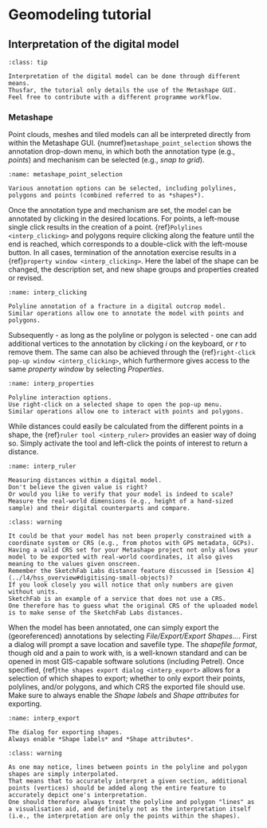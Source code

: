 # Geomodeling tutorial

## Interpretation of the digital model

```{admonition} Work in progress
:class: tip

Interpretation of the digital model can be done through different means.
Thusfar, the tutorial only details the use of the Metashape GUI.
Feel free to contribute with a different programme workflow.
```

### Metashape

Point clouds, meshes and tiled models can all be interpreted directly from within the Metashape GUI.
{numref}`metashape_point_selection` shows the annotation drop-down menu, in which both the annotation type (e.g., *points*) and mechanism can be selected (e.g., *snap to grid*).

```{figure} assets/metashape_point_selection.png
:name: metashape_point_selection

Various annotation options can be selected, including polylines, polygons and points (combined referred to as *shapes*).
```

Once the annotation type and mechanism are set, the model can be annotated by clicking in the desired locations.
For points, a left-mouse single click results in the creation of a point.
{ref}`Polylines <interp_clicking>` and polygons require clicking along the feature until the end is reached, which corresponds to a double-click with the left-mouse button.
In all cases, termination of the annotation exercise results in a {ref}`property window <interp_clicking>`.
Here the label of the shape can be changed, the description set, and new shape groups and properties created or revised.

```{figure} assets/interp_clicking.gif
:name: interp_clicking

Polyline annotation of a fracture in a digital outcrop model.
Similar operations allow one to annotate the model with points and polygons.
```

Subsequently - as long as the polyline or polygon is selected - one can add additional vertices to the annotation by clicking *i* on the keyboard, or *r* to remove them.
The same can also be achieved through the {ref}`right-click pop-up window <interp_clicking>`, which furthermore gives access to the same *property window* by selecting *Properties*.

```{figure} assets/interp_properties.gif
:name: interp_properties

Polyline interaction options.
Use right-click on a selected shape to open the pop-up menu.
Similar operations allow one to interact with points and polygons.
```

While distances could easily be calculated from the different points in a shape, the {ref}`ruler tool <interp_ruler>` provides an easier way of doing so.
Simply activate the tool and left-click the points of interest to return a distance.

```{figure} assets/interp_ruler.gif
:name: interp_ruler

Measuring distances within a digital model.
Don't believe the given value is right?
Or would you like to verify that your model is indeed to scale?
Measure the real-world dimensions (e.g., height of a hand-sized sample) and their digital counterparts and compare.
```

```{admonition} Strange distance values or coordinates?
:class: warning

It could be that your model has not been properly constrained with a coordinate system or CRS (e.g., from photos with GPS metadata, GCPs).
Having a valid CRS set for your Metashape project not only allows your model to be exported with real-world coordinates, it also gives meaning to the values given onscreen.
Remember the SketchFab Labs distance feature discussed in [Session 4](../l4/hss_overview#digitising-small-objects)?
If you look closely you will notice that only numbers are given without units.
SketchFab is an example of a service that does not use a CRS.
One therefore has to guess what the original CRS of the uploaded model is to make sense of the SketchFab Labs distances.
```

When the model has been annotated, one can simply export the (georeferenced) annotations by selecting *File/Export/Export Shapes...*.
First a dialog will prompt a save location and savefile type.
The *shapefile format*, though old and a pain to work with, is a well-known standard and can be opened in most GIS-capable software solutions (including Petrel).
Once specified, {ref}`the shapes export dialog <interp_export>` allows for a selection of which shapes to export; whether to only export their points, polylines, and/or polygons, and which CRS the exported file should use.
Make sure to always enable the *Shape labels* and *Shape attributes* for exporting.

```{figure} assets/interp_export.png
:name: interp_export

The dialog for exporting shapes.
Always enable *Shape labels* and *Shape attributes*.
```

```{admonition} Interpolation versus reality: interpretation
:class: warning

As one may notice, lines between points in the polyline and polygon shapes are simply interpolated.
That means that to accurately interpret a given section, additional points (vertices) should be added along the entire feature to accurately depict one's interpretation.
One should therefore always treat the polyline and polygon "lines" as a visualisation aid, and definitely not as the interpretation itself (i.e., the interpretation are only the points within the shapes).
```
